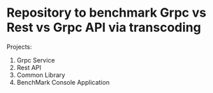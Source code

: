 # Repository to benchmark Grpc vs Rest vs Grpc API via transcoding
Projects:
1. Grpc Service
2. Rest API
3. Common Library
4. BenchMark Console Application
